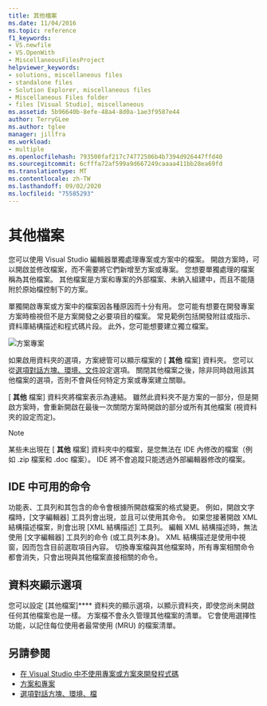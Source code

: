 ```yaml
---
title: 其他檔案
ms.date: 11/04/2016
ms.topic: reference
f1_keywords:
- VS.newfile
- VS.OpenWith
- MiscellaneousFilesProject
helpviewer_keywords:
- solutions, miscellaneous files
- standalone files
- Solution Explorer, miscellaneous files
- Miscellaneous Files folder
- files [Visual Studio], miscellaneous
ms.assetid: 5b96640b-8efe-48a4-8d0a-1ae3f9587e44
author: TerryGLee
ms.author: tglee
manager: jillfra
ms.workload:
- multiple
ms.openlocfilehash: 793500faf217c74772506b4b7394d926447ffd40
ms.sourcegitcommit: 6cfffa72af599a9d667249caaaa411bb28ea69fd
ms.translationtype: MT
ms.contentlocale: zh-TW
ms.lasthandoff: 09/02/2020
ms.locfileid: "75585293"
---
```

# <a name="miscellaneous-files"></a>其他檔案

您可以使用 Visual Studio 編輯器單獨處理專案或方案中的檔案。 開啟方案時，可以開啟並修改檔案，而不需要將它們新增至方案或專案。 您想要單獨處理的檔案稱為其他檔案。 其他檔案是方案和專案的外部檔案、未納入組建中，而且不能隨附於原始檔控制下的方案。

單獨開啟專案或方案中的檔案因各種原因而十分有用。 您可能有想要在開發專案方案時檢視但不是方案開發之必要項目的檔案。 常見範例包括開發附註或指示、資料庫結構描述和程式碼片段。 此外，您可能想要建立獨立檔案。

![方案專案](../../ide/reference/media/projects_solutions_misc.gif)

如果啟用資料夾的選項，方案總管可以顯示檔案的 [ **其他** 檔案] 資料夾。 您可以從[選項對話方塊、環境、文件](../../ide/reference/documents-environment-options-dialog-box.md)設定選項。 關閉其他檔案之後，除非同時啟用該其他檔案的選項，否則不會與任何特定方案或專案建立關聯。

[ **其他** 檔案] 資料夾將檔案表示為連結。 雖然此資料夾不是方案的一部分，但是開啟方案時，會重新開啟在最後一次關閉方案時開啟的部分或所有其他檔案 (視資料夾的設定而定)。

> [!NOTE]
> 某些未出現在 [ **其他** 檔案] 資料夾中的檔案，是您無法在 IDE 內修改的檔案（例如 .zip 檔案和 .doc 檔案）。 IDE 將不會追蹤只能透過外部編輯器修改的檔案。

## <a name="commands-available-in-the-ide"></a>IDE 中可用的命令

功能表、工具列和其包含的命令會根據所開啟檔案的格式變更。 例如，開啟文字檔時，[文字編輯器] 工具列會出現，並且可以使用其命令。 如果您接著開啟 XML 結構描述檔案，則會出現 [XML 結構描述] 工具列。 編輯 XML 結構描述時，無法使用 [文字編輯器] 工具列的命令 (或工具列本身)。 XML 結構描述是使用中視窗，因而包含目前選取項目內容。 切換專案檔與其他檔案時，所有專案相關命令都會消失，只會出現與其他檔案直接相關的命令。

## <a name="folder-display-options"></a>資料夾顯示選項

您可以設定 [其他檔案]**** 資料夾的顯示選項，以顯示資料夾，即使您尚未開啟任何其他檔案也是一樣。 方案檔不會永久管理其他檔案的清單。 它會使用選擇性功能，以記住每位使用者最常使用 (MRU) 的檔案清單。

## <a name="see-also"></a>另請參閱

- [在 Visual Studio 中不使用專案或方案來開發程式碼](../develop-code-in-visual-studio-without-projects-or-solutions.md)
- [方案和專案](../../ide/solutions-and-projects-in-visual-studio.md)
- [選項對話方塊、環境、檔](../../ide/reference/documents-environment-options-dialog-box.md)
